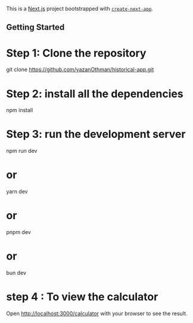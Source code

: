 This is a [Next.js](https://nextjs.org) project bootstrapped with [`create-next-app`](https://nextjs.org/docs/app/api-reference/cli/create-next-app).

## Getting Started


# Step 1: Clone the repository
git clone https://github.com/yazanOthman/historical-app.git

# Step 2: install all the dependencies
npm install

# Step 3: run the development server
npm run dev
# or
yarn dev
# or
pnpm dev
# or
bun dev

# step 4 : To view the calculator
Open [http://localhost:3000/calculator](http://localhost:3000/calculator) with your browser to see the result.
